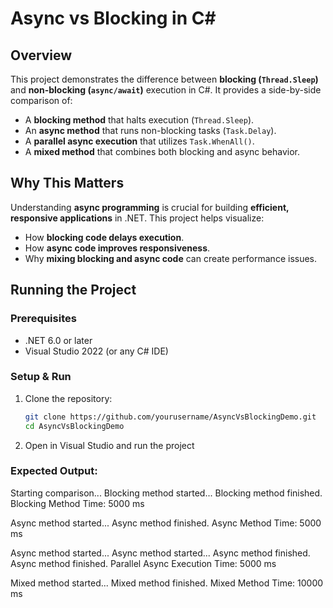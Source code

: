 # Async vs Blocking in C#

## Overview
This project demonstrates the difference between **blocking (`Thread.Sleep`)** and **non-blocking (`async/await`)** execution in C#. It provides a side-by-side comparison of:
- A **blocking method** that halts execution (`Thread.Sleep`).
- An **async method** that runs non-blocking tasks (`Task.Delay`).
- A **parallel async execution** that utilizes `Task.WhenAll()`.
- A **mixed method** that combines both blocking and async behavior.

## Why This Matters
Understanding **async programming** is crucial for building **efficient, responsive applications** in .NET. This project helps visualize:
- How **blocking code delays execution**.
- How **async code improves responsiveness**.
- Why **mixing blocking and async code** can create performance issues.

## Running the Project
### **Prerequisites**
- .NET 6.0 or later
- Visual Studio 2022 (or any C# IDE)

### **Setup & Run**
1. Clone the repository:
   ```sh
   git clone https://github.com/yourusername/AsyncVsBlockingDemo.git
   cd AsyncVsBlockingDemo

2. Open in Visual Studio and run the project

### Expected Output:
Starting comparison...
Blocking method started...
Blocking method finished.
Blocking Method Time: 5000 ms

Async method started...
Async method finished.
Async Method Time: 5000 ms

Async method started...
Async method started...
Async method finished.
Async method finished.
Parallel Async Execution Time: 5000 ms

Mixed method started...
Mixed method finished.
Mixed Method Time: 10000 ms
